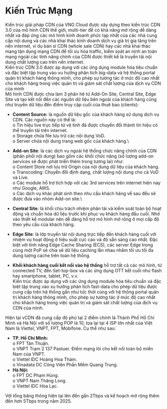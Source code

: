 # Kiến Trúc Mạng

Kiến trúc giải pháp CDN của VNG Cloud được xây dựng theo kiến trúc CDN 3.0 của mô hình CDN thế giới, multi-tier để có khả năng mở rộng dễ dàng nhất và đáp ứng các mô hình kinh doanh phức tạp nhất của các nhà cung cấp nội dung và các nhà khai thác kinh doanh dịch vụ giá trị gia tăng trên nền internet, ví dụ bán sỉ CDN (whole sale CDN) hay các nhà khai thác mạng tận dụng mạng CDN để tối ưu hóa traffic, kiểm soát an ninh an toàn mạng ngoài các tính năng chính của CDN được thiết kế là truyền tải nội dung chất lượng cao trên nền internet.\
Kiến trúc CDN 3.0 được áp dụng với các ứng dụng module hóa tiêu chuẩn và đặc biệt tập trung vào xu hướng phân tích big-data và hệ thống portal quản trị khách hàng thông minh, cho phép sự tương tác ở mức độ cao nhất cho khách hàng trong việc quản trị và giám sát chất lượng của dịch vụ CDN của mình\
Mô hình CDN được chia làm 3 phân hệ từ Add-On Site, Central Site, Edge Site và tạo kết nối đến các nguồn dữ liệu bên ngoài của khách hàng cũng như truyền dữ liệu đến điểm truy cập cuối của thuê bao (clients):

* **Content Source:** là nguồn dữ liệu gốc của khách hàng sử dụng dịch vụ CDN. Các nguồn này có thể là:\
  o Tín hiệu live trực tiếp từ vệ tinh đã được chuyển đổi thành tín hiệu có thể truyền tải trên internet.\
  o Storage chứa file lưu trữ các nội dung VoD.\
  o Server chứa nội dung trang web gốc của khách hàng.\

* **Add-on Site**: là các dịch vụ ngoài hệ thống chức năng chính của CDN (phân phối nội dung) bao gồm các khối chức năng (số lượng add-on services sẽ được phát triển thêm trong tương lai) như:\
  o Content Store nơi lưu trữ Origin của nội dung dữ liệu của khách hàng.\
  o Transcoding: Chuyển đổi định dạng, chất lượng nội dung cho cả VoD và Live.\
  o Các module hỗ trợ tích hợp với các 3rd services trên internet hiện nay như Google, AWS.\
  o Các dịch vụ khác phát sinh theo nhu cầu khách hàng về sau đều sẽ được đưa vào nhóm Add-on site.\

* **Central Site**: là khối chịu trách nhiệm phân tải và kiểm soát toàn bộ hoạt động và chuẩn hóa dữ liệu trước khi phục vụ khách hàng đầu cuối. Nhờ vào thiết kế modular nên dễ dàng hỗ trợ mô hình mở rộng ở mọi cấp độ theo yêu cầu của khách hàng.
* **Edge Site**: là lớp truyền tài nội dung trực tiếp đến khách hàng cuối với nhiệm vụ hoạt động ở hiệu suất cực cao và độ sẵn sàng cao nhất. Đặc biệt với tính năng Edge Cache Sharing (ECS), các server Edge trong cùng một PoP sẽ chia sẽ dữ liệu caching lẫn nhau nhằm tối ưu tối đa dung lượng cache trên toàn hệ thống.
* **Khối khách hàng cuối kết nối vào hệ thống** hỗ trợ tất cả các mô hình, từ connected TV, đến Set-top-box và các ứng dụng OTT kết cuối như flash hay smartphone, tablet, PC, v.v.\
  Kiến trúc được áp dụng với các ứng dụng module hóa tiêu chuẩn và đặc biệt tập trung vào xu hướng phân tích fast-data cho phép dữ liệu được cung cấp trên hệ thống gần như tức thời cùng với hệ thống portal quản trị khách hàng thông minh, cho phép sự tương tác ở mức độ cao nhất cho khách hàng trong việc quản trị và giám sát chất lượng của dịch vụ CDN của mình.

Hiện tại vCDN đã cung cấp độ phủ tại 2 điểm chính là Thành Phố Hồ Chí Minh và Hà Nội với số lượng POP là 10, tọa lại tại 4 ISP lớn nhất của Việt Nam là Viettel, VNPT, FPT, Mobifone. Cụ thể như sau:

* **TP. Hồ Chí Minh:**\
  o FPT Tân Thuận.\
  o VNPT Trạm 2 137 Pastuer. Điểm mạng lõi cho kết nối toàn bộ miền Nam của VNPT.\
  o Viettel IDC Hoàng Hoa Thám.\
  o Vinadata DC Công Viên Phần Mềm Quang Trung.
* **Hà Nội:**\
  o FPT DC Phạm Hùng.\
  o VNPT Nam Thăng Long.\
  o Viettel IDC Hòa Lạc.

Với tổng băng thông hiện tại lên đến gần 2Tbps và kế hoạch mở rộng thêm đến hơn 5Tbps trong năm 2025.
